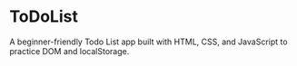 # ToDoList
A beginner-friendly Todo List app built with HTML, CSS, and JavaScript to practice DOM and localStorage.
